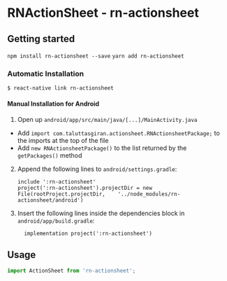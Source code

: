 
# RNActionSheet - rn-actionsheet

## Getting started

`npm install rn-actionsheet --save`
`yarn add rn-actionsheet`

### Automatic Installation

`$ react-native link rn-actionsheet`

#### Manual Installation for Android

1. Open up `android/app/src/main/java/[...]/MainActivity.java`
  - Add `import com.taluttasgiran.actionsheet.RNActionsheetPackage;` to the imports at the top of the file
  - Add `new RNActionsheetPackage()` to the list returned by the `getPackages()` method
2. Append the following lines to `android/settings.gradle`:
  	```
  	include ':rn-actionsheet'
  	project(':rn-actionsheet').projectDir = new File(rootProject.projectDir, 	'../node_modules/rn-actionsheet/android')
  	```
3. Insert the following lines inside the dependencies block in `android/app/build.gradle`:
  	```
      implementation project(':rn-actionsheet')
  	```


## Usage
```javascript
import ActionSheet from 'rn-actionsheet';
```
  